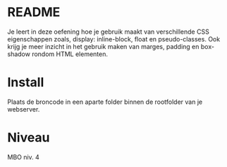 # README #

Je leert in deze oefening hoe je gebruik maakt van verschillende CSS eigenschappen zoals, display: inline-block, float en pseudo-classes. 
Ook krijg je meer inzicht in het gebruik maken van marges, padding en box-shadow rondom HTML elementen.

# Install #

Plaats de broncode in een aparte folder binnen de rootfolder van je webserver. 

# Niveau # 

MBO niv. 4

